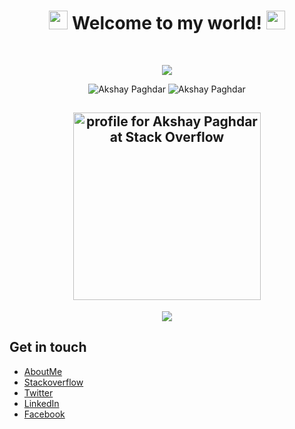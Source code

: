 
<div align='center'>
<!--   <img src="https://capsule-render.vercel.app/api?type=waving&height=200&text=Akshay&fontAlign=75&fontAlignY=40&color=gradient" height="200"/> -->
  <h1><img src="https://emojis.slackmojis.com/emojis/images/1643515453/14740/pc_computer.gif" width="30"/> Welcome to my world! <img src="https://emojis.slackmojis.com/emojis/images/1531849430/4246/blob-sunglasses.gif" width="30"/></h1>
  <br>

<p align="center">
  <img src="https://github-profile-trophy.vercel.app/?username=akshay-jh&title=PullRequest,Commits,Stars,Repositories,Issues" />
</p>
<p align="center">
  <img src="https://github-readme-streak-stats.herokuapp.com/?user=akshay-jh&theme=dark&background=0F182A&ring=0195FF&fire=blue" alt="Akshay Paghdar" />
  <img src="https://github-readme-stats.vercel.app/api?username=akshay-jh&&show_icons=true&title_color=ffffff&icon_color=0195FF&text_color=fffff0&bg_color=0F182A" alt="Akshay Paghdar" />
</p>

  <a href="https://stackoverflow.com/users/2437590/akshay-paghdar"><img src="https://stackexchange.com/users/flair/2837204.png" width="300" alt="profile for Akshay Paghdar at Stack Overflow" title="profile for Akshay Paghdar at Stack Overflow"></a>
---
  <img src="https://activity-graph.herokuapp.com/graph?username=akshay-jh&theme=chartreuse-dark"/>
</div>

## Get in touch

* [AboutMe](https://about.me/paghdarakshay)
* [Stackoverflow](https://stackoverflow.com/users/2437590/akshay-paghdar)
* [Twitter](https://twitter.com/AkshayPaghdar)
* [LinkedIn](https://www.linkedin.com/in/akshaypaghdar)
* [Facebook](https://www.facebook.com/AkshayPaghdar)
<!--
**akshay-jh/akshay-jh** is a ✨ _special_ ✨ repository because its `README.md` (this file) appears on your GitHub profile.

Here are some ideas to get you started:

- 🔭 I’m currently working on ...
- 🌱 I’m currently learning ...
- 👯 I’m looking to collaborate on ...
- 🤔 I’m looking for help with ...
- 💬 Ask me about ...
- 📫 How to reach me: ...
- 😄 Pronouns: ...
- ⚡ Fun fact: ...
-->
